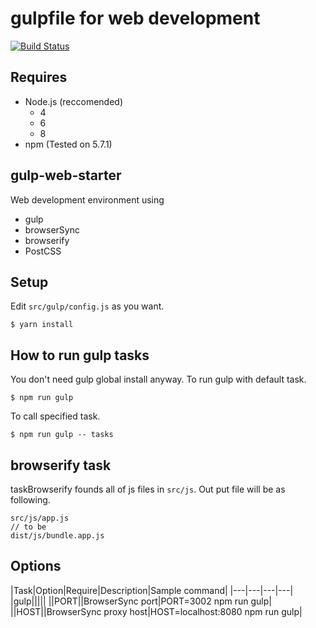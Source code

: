 # gulpfile for web development
[![Build Status](https://travis-ci.org/vwxyutarooo/gulp-web-starter.svg?branch=master)](https://travis-ci.org/vwxyutarooo/gulp-web-starter)

## Requires
- Node.js (reccomended)
  - 4
  - 6
  - 8 
- npm (Tested on 5.7.1)


## gulp-web-starter
Web development environment using
- gulp
- browserSync
- browserify
- PostCSS


## Setup
Edit `src/gulp/config.js` as you want.

```
$ yarn install
```


## How to run gulp tasks
You don't need gulp global install anyway. To run gulp with default task.

```
$ npm run gulp
```


To call specified task.

```
$ npm run gulp -- tasks
```


## browserify task
taskBrowserify founds all of js files in `src/js`. Out put file will be as following.

```
src/js/app.js
// to be
dist/js/bundle.app.js
```

## Options
|Task|Option|Require|Description|Sample command|
|---|---|---|---|
|gulp|||||
||PORT||BrowserSync port|PORT=3002 npm run gulp|
||HOST||BrowserSync proxy host|HOST=localhost:8080 npm run gulp|

